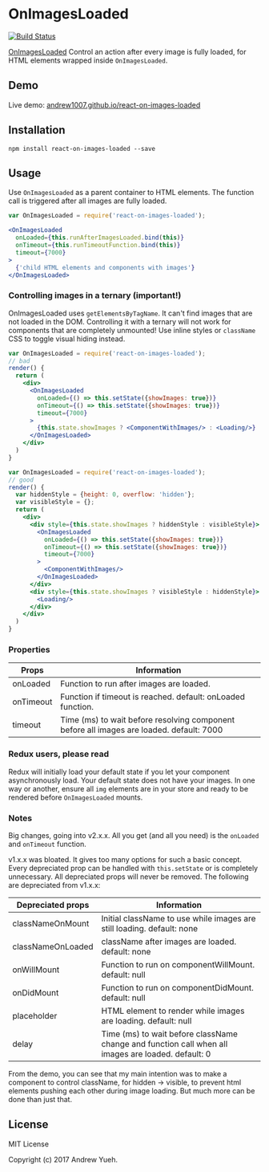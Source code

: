 # OnImagesLoaded

[![Build Status](https://travis-ci.org/andrew1007/react-on-images-loaded.svg?branch=master)](https://travis-ci.org/andrew1007/react-on-images-loaded)

[OnImagesLoaded](https://github.com/andrew1007/react-on-images-loaded) Control an action after every image is fully loaded, for HTML elements wrapped inside <code>OnImagesLoaded</code>.

## Demo

Live demo: [andrew1007.github.io/react-on-images-loaded](http://andrew1007.github.io/react-on-images-loaded/)

## Installation

```
npm install react-on-images-loaded --save
```

## Usage

Use `OnImagesLoaded` as a parent container to HTML elements. The function call is triggered after all images are fully loaded.

```jsx
var OnImagesLoaded = require('react-on-images-loaded');

<OnImagesLoaded
  onLoaded={this.runAfterImagesLoaded.bind(this)}
  onTimeout={this.runTimeoutFunction.bind(this)}
  timeout={7000}
>
  {'child HTML elements and components with images'}
</OnImagesLoaded>
```

### Controlling images in a ternary (important!)
OnImagesLoaded uses `getElementsByTagName`. It can't find images that are not loaded in the DOM. Controlling it with a ternary will not work for components that are completely unmounted! Use inline styles or `className` CSS to toggle visual hiding instead.
```jsx
var OnImagesLoaded = require('react-on-images-loaded');
// bad
render() {
  return (
    <div>
      <OnImagesLoaded
        onLoaded={() => this.setState({showImages: true})}
        onTimeout={() => this.setState({showImages: true})}
        timeout={7000}
      >
        {this.state.showImages ? <ComponentWithImages/> : <Loading/>}
      </OnImagesLoaded>
    </div>
  )
}
```

```jsx
var OnImagesLoaded = require('react-on-images-loaded');
// good
render() {
  var hiddenStyle = {height: 0, overflow: 'hidden'};
  var visibleStyle = {};
  return (
    <div>
      <div style={this.state.showImages ? hiddenStyle : visibleStyle}>
        <OnImagesLoaded
          onLoaded={() => this.setState({showImages: true})}
          onTimeout={() => this.setState({showImages: true})}
          timeout={7000}
        >
          <ComponentWithImages/>
        </OnImagesLoaded>
      </div>
      <div style={this.state.showImages ? visibleStyle : hiddenStyle}>
        <Loading/>
      </div>
    </div>
  )
}
```

### Properties
| Props | Information|
|---|---|
| onLoaded | Function to run after images are loaded. |
| onTimeout | Function if timeout is reached. default: onLoaded function. |
| timeout | Time (ms) to wait before resolving component before all images are loaded. default: 7000 |


### Redux users, please read
Redux will initially load your default state if you let your component asynchronously load. Your default state does not have your images. In one way or another, ensure all <code>img</code> elements are in your store and ready to be rendered before <code>OnImagesLoaded</code> mounts.

### Notes
Big changes, going into v2.x.x. All you get (and all you need) is the <code>onLoaded</code> and <code>onTimeout</code> function.

v1.x.x was bloated. It gives too many options for such a basic concept. Every depreciated prop can be handled with <code>this.setState</code> or is completely unnecessary. All depreciated props will never be removed. The following are depreciated from v1.x.x:

| Depreciated props | Information|
|---|---|
| classNameOnMount | Initial className to use while images are still loading. default: none|
| classNameOnLoaded | className after images are loaded. default: none |
| onWillMount | Function to run on componentWillMount. default: null |
| onDidMount | Function to run on componentDidMount. default: null |
| placeholder | HTML element to render while images are loading. default: null |
| delay | Time (ms) to wait before className change and function call when all images are loaded. default: 0 |

From the demo, you can see that my main intention was to make a component to control className, for hidden -> visible, to prevent html elements pushing each other during image loading. But much more can be done than just that.

## License

MIT License

Copyright (c) 2017 Andrew Yueh.
